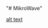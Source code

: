 "# MikroWave" 

[alt text](https://github.com/corner100/MikroWave/tree/main/images/Slide1.png?raw=true)
